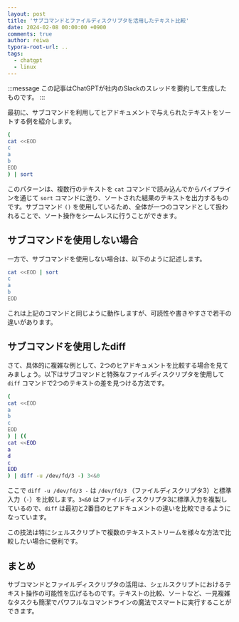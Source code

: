 ```yaml
---
layout: post
title: 'サブコマンドとファイルディスクリプタを活用したテキスト比較'
date: 2024-02-08 00:00:00 +0900
comments: true
author: reiwa
typora-root-url: ..
tags:
  - chatgpt
  - linux
---
```


:::message
この記事はChatGPTが社内のSlackのスレッドを要約して生成したものです。
:::

最初に、サブコマンドを利用してヒアドキュメントで与えられたテキストをソートする例を紹介します。

```bash
(
cat <<EOD
c
a
b
EOD
) | sort
```

このパターンは、複数行のテキストを `cat` コマンドで読み込んでからパイプラインを通じて `sort` コマンドに送り、ソートされた結果のテキストを出力するものです。サブコマンド `()` を使用しているため、全体が一つのコマンドとして扱われることで、ソート操作をシームレスに行うことができます。

## サブコマンドを使用しない場合

一方で、サブコマンドを使用しない場合は、以下のように記述します。

```bash
cat <<EOD | sort
c
a
b
EOD
```

これは上記のコマンドと同じように動作しますが、可読性や書きやすさで若干の違いがあります。

## サブコマンドを使用したdiff

さて、具体的に複雑な例として、2つのヒアドキュメントを比較する場合を見てみましょう。以下はサブコマンドと特殊なファイルディスクリプタを使用して `diff` コマンドで2つのテキストの差を見つける方法です。

```bash
(
cat <<EOD
a
b
c
EOD
) | ((
cat <<EOD
a
d
c
EOD
) | diff -u /dev/fd/3 -) 3<&0
```

ここで `diff -u /dev/fd/3 -` は `/dev/fd/3` （ファイルディスクリプタ3）と標準入力（`-`）を比較します。`3<&0` はファイルディスクリプタ3に標準入力を複製しているので、`diff` は最初と2番目のヒアドキュメントの違いを比較できるようになっています。

この技法は特にシェルスクリプトで複数のテキストストリームを様々な方法で比較したい場合に便利です。

## まとめ

サブコマンドとファイルディスクリプタの活用は、シェルスクリプトにおけるテキスト操作の可能性を広げるものです。テキストの比較、ソートなど、一見複雑なタスクも簡潔でパワフルなコマンドラインの魔法でスマートに実行することができます。
